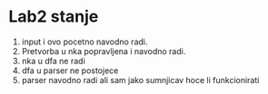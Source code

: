 Lab2 stanje
=========

1. input i ovo pocetno navodno radi.
2. Pretvorba u nka popravljena i navodno radi.
3. nka u dfa ne radi
4. dfa u parser ne postojece
5. parser navodno radi ali sam jako sumnjicav hoce li funkcionirati

